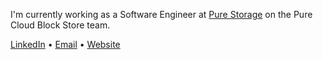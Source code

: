 I'm currently working as a Software Engineer at [Pure Storage](https://www.purestorage.com/) on the Pure Cloud Block Store team.

[LinkedIn](https://www.linkedin.com/in/kucera-lukas) • [Email](mailto:lukas.kucera.g@gmail.com) • [Website](https://lukaskucera.com)
